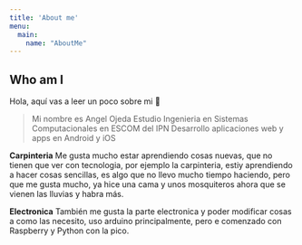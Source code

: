 ```yaml
---
title: 'About me'
menu:
  main:
    name: "AboutMe"
---
```


## Who am I

Hola, aquí vas a leer un poco sobre mi 🤩

> Mi nombre es Angel Ojeda
> Estudio Ingenieria en Sistemas Computacionales en ESCOM del IPN
> Desarrollo aplicaciones web y apps en Android y iOS

**Carpinteria** Me gusta mucho estar aprendiendo cosas nuevas, que no tienen que ver con tecnologia, por ejemplo la carpinteria, estiy aprendiendo a hacer cosas sencillas, es algo que no llevo mucho tiempo haciendo, pero que me gusta mucho, ya hice una cama y unos mosquiteros ahora que se vienen las lluvias y habra más.

**Electronica** También me gusta la parte electronica y poder modificar cosas a como las necesito, uso arduino principalmente, pero e comenzado con Raspberry y Python con la pico.
